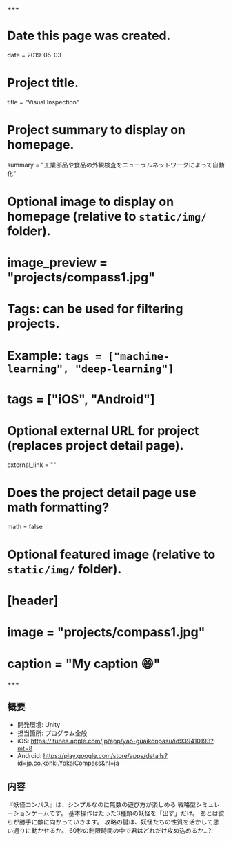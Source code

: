 +++
# Date this page was created.
date = 2019-05-03

# Project title.
title = "Visual Inspection"

# Project summary to display on homepage.
summary = "工業部品や食品の外観検査をニューラルネットワークによって自動化"

# Optional image to display on homepage (relative to `static/img/` folder).
# image_preview = "projects/compass1.jpg"

# Tags: can be used for filtering projects.
# Example: `tags = ["machine-learning", "deep-learning"]`
# tags = ["iOS", "Android"]

# Optional external URL for project (replaces project detail page).
external_link = ""

# Does the project detail page use math formatting?
math = false

# Optional featured image (relative to `static/img/` folder).
# [header]
# image = "projects/compass1.jpg"
# caption = "My caption :smile:"

+++

## 概要

- 開発環境: Unity
- 担当箇所: プログラム全般
- iOS: https://itunes.apple.com/jp/app/yao-guaikonpasu/id939410193?mt=8
- Android: https://play.google.com/store/apps/details?id=jp.co.kohki.YokaiCompass&hl=ja

## 内容

『妖怪コンパス』は、シンプルなのに無数の遊び方が楽しめる
戦略型シミュレーションゲームです。
基本操作はたった3種類の妖怪を「出す」だけ。
あとは彼らが勝手に敵に向かっていきます。
攻略の鍵は、妖怪たちの性質を活かして思い通りに動かせるか。
60秒の制限時間の中で君はどれだけ攻め込めるか…?!